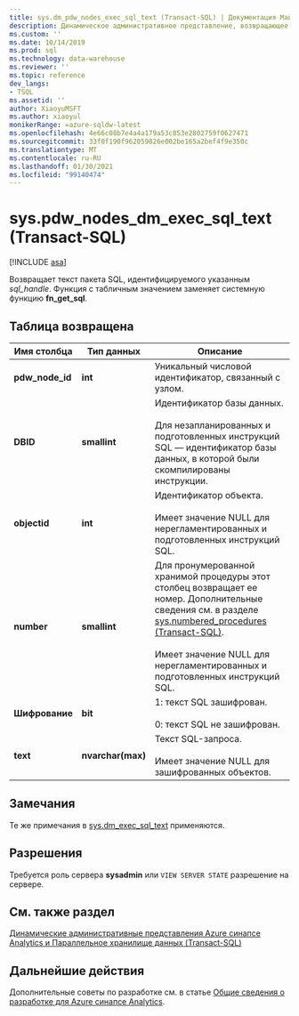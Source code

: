 ```yaml
---
title: sys.dm_pdw_nodes_exec_sql_text (Transact-SQL) | Документация Майкрософт
description: Динамическое административное представление, возвращающее текст пакета SQL, идентифицируемого указанным sql_handle.
ms.custom: ''
ms.date: 10/14/2019
ms.prod: sql
ms.technology: data-warehouse
ms.reviewer: ''
ms.topic: reference
dev_langs:
- TSQL
ms.assetid: ''
author: XiaoyuMSFT
ms.author: xiaoyul
monikerRange: =azure-sqldw-latest
ms.openlocfilehash: 4e66c08b7e4a4a179a53c853e2802759f0627471
ms.sourcegitcommit: 33f0f190f962059826e002be165a2bef4f9e350c
ms.translationtype: MT
ms.contentlocale: ru-RU
ms.lasthandoff: 01/30/2021
ms.locfileid: "99140474"
---
```

# <a name="syspdw_nodes_dm_exec_sql_text-transact-sql"></a>sys.pdw_nodes_dm_exec_sql_text (Transact-SQL)
[!INCLUDE [asa](../../includes/applies-to-version/asa.md)]

Возвращает текст пакета SQL, идентифицируемого указанным *sql_handle*. Функция с табличным значением заменяет системную функцию **fn_get_sql**.  
   
## <a name="table-returned"></a>Таблица возвращена  
|Имя столбца|Тип данных|Описание|  
|-----------------|---------------|-----------------|  
|**pdw_node_id**|**int**|Уникальный числовой идентификатор, связанный с узлом.|
|**DBID**|**smallint**|Идентификатор базы данных.<br /><br /> Для незапланированных и подготовленных инструкций SQL — идентификатор базы данных, в которой были скомпилированы инструкции.|  
|**objectid**|**int**|Идентификатор объекта.<br /><br /> Имеет значение NULL для нерегламентированных и подготовленных инструкций SQL.|  
|**number**|**smallint**|Для пронумерованной хранимой процедуры этот столбец возвращает ее номер. Дополнительные сведения см. в разделе [sys.numbered_procedures &#40;Transact-SQL&#41;](../../relational-databases/system-catalog-views/sys-numbered-procedures-transact-sql.md).<br /><br /> Имеет значение NULL для нерегламентированных и подготовленных инструкций SQL.|  
|**Шифрование**|**bit**|1: текст SQL зашифрован.<br /><br /> 0: текст SQL не зашифрован.|  
|**text**|**nvarchar(max)**|Текст SQL-запроса.<br /><br /> Имеет значение NULL для зашифрованных объектов.|  

## <a name="remarks"></a>Замечания  
Те же примечания в [sys.dm_exec_sql_text](./sys-dm-exec-sql-text-transact-sql.md) применяются.  
  
## <a name="permissions"></a>Разрешения  
 Требуется роль сервера **sysadmin** или `VIEW SERVER STATE` разрешение на сервере.  
  
## <a name="see-also"></a>См. также раздел  
 [Динамические административные представления Azure синапсе Analytics и Параллельное хранилище данных &#40;Transact-SQL&#41;](../../relational-databases/system-dynamic-management-views/sql-and-parallel-data-warehouse-dynamic-management-views.md)  

  ## <a name="next-steps"></a>Дальнейшие действия
 Дополнительные советы по разработке см. в статье [Общие сведения о разработке для Azure синапсе Analytics](/azure/sql-data-warehouse/sql-data-warehouse-overview-develop).